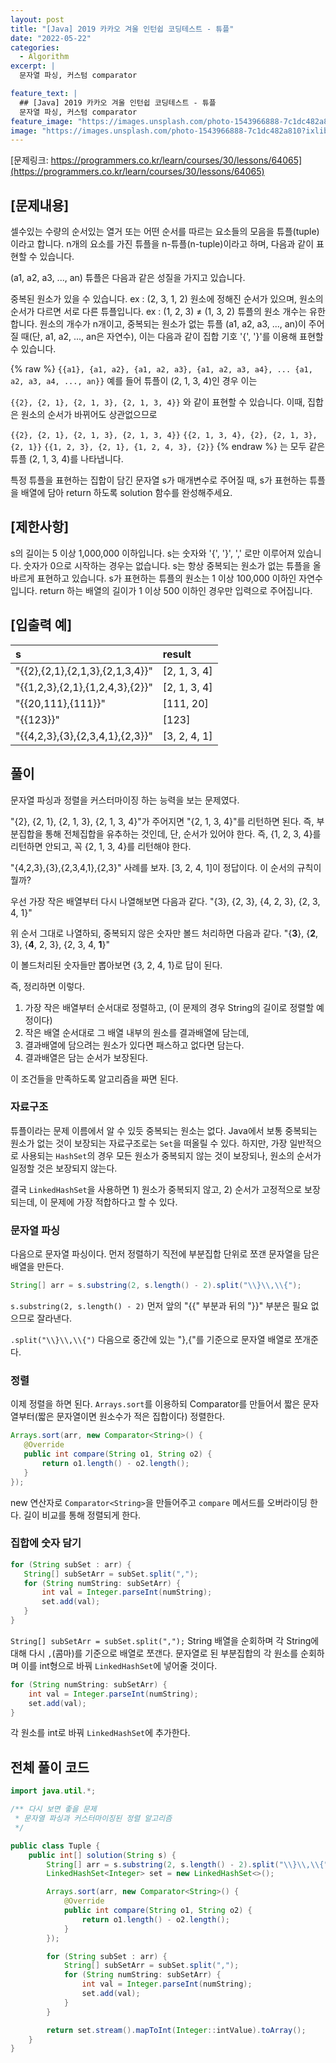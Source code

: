 ```yaml
---
layout: post
title: "[Java] 2019 카카오 겨울 인턴쉽 코딩테스트 - 튜플"
date: "2022-05-22"
categories:
  - Algorithm
excerpt: |
  문자열 파싱, 커스텀 comparator

feature_text: |
  ## [Java] 2019 카카오 겨울 인턴쉽 코딩테스트 - 튜플
  문자열 파싱, 커스텀 comparator
feature_image: "https://images.unsplash.com/photo-1543966888-7c1dc482a810?ixlib=rb-1.2.1&ixid=MnwxMjA3fDB8MHxwaG90by1wYWdlfHx8fGVufDB8fHx8&auto=format&fit=crop&w=1506&q=80"
image: "https://images.unsplash.com/photo-1543966888-7c1dc482a810?ixlib=rb-1.2.1&ixid=MnwxMjA3fDB8MHxwaG90by1wYWdlfHx8fGVufDB8fHx8&auto=format&fit=crop&w=1506&q=80"
---
```


[문제링크: https://programmers.co.kr/learn/courses/30/lessons/64065](https://programmers.co.kr/learn/courses/30/lessons/64065)

## [문제내용]

셀수있는 수량의 순서있는 열거 또는 어떤 순서를 따르는 요소들의 모음을 튜플(tuple)이라고 합니다. n개의 요소를 가진 튜플을 n-튜플(n-tuple)이라고 하며, 다음과 같이 표현할 수 있습니다.

(a1, a2, a3, ..., an)
튜플은 다음과 같은 성질을 가지고 있습니다.

중복된 원소가 있을 수 있습니다. ex : (2, 3, 1, 2)
원소에 정해진 순서가 있으며, 원소의 순서가 다르면 서로 다른 튜플입니다. ex : (1, 2, 3) ≠ (1, 3, 2)
튜플의 원소 개수는 유한합니다.
원소의 개수가 n개이고, 중복되는 원소가 없는 튜플 (a1, a2, a3, ..., an)이 주어질 때(단, a1, a2, ..., an은 자연수), 이는 다음과 같이 집합 기호 '{', '}'를 이용해 표현할 수 있습니다.

{% raw %}
`{{a1}, {a1, a2}, {a1, a2, a3}, {a1, a2, a3, a4}, ... {a1, a2, a3, a4, ..., an}}`
예를 들어 튜플이 (2, 1, 3, 4)인 경우 이는

`{{2}, {2, 1}, {2, 1, 3}, {2, 1, 3, 4}}`
와 같이 표현할 수 있습니다. 이때, 집합은 원소의 순서가 바뀌어도 상관없으므로

`{{2}, {2, 1}, {2, 1, 3}, {2, 1, 3, 4}}`
`{{2, 1, 3, 4}, {2}, {2, 1, 3}, {2, 1}}`
`{{1, 2, 3}, {2, 1}, {1, 2, 4, 3}, {2}}`
{% endraw %}
는 모두 같은 튜플 (2, 1, 3, 4)를 나타냅니다.

특정 튜플을 표현하는 집합이 담긴 문자열 s가 매개변수로 주어질 때, s가 표현하는 튜플을 배열에 담아 return 하도록 solution 함수를 완성해주세요.

## [제한사항]

s의 길이는 5 이상 1,000,000 이하입니다.
s는 숫자와 '{', '}', ',' 로만 이루어져 있습니다.
숫자가 0으로 시작하는 경우는 없습니다.
s는 항상 중복되는 원소가 없는 튜플을 올바르게 표현하고 있습니다.
s가 표현하는 튜플의 원소는 1 이상 100,000 이하인 자연수입니다.
return 하는 배열의 길이가 1 이상 500 이하인 경우만 입력으로 주어집니다.

## [입출력 예]

| s                               | result       |
| :------------------------------ | :----------- |
| "{{2},{2,1},{2,1,3},{2,1,3,4}}" | [2, 1, 3, 4] |
| "{{1,2,3},{2,1},{1,2,4,3},{2}}" | [2, 1, 3, 4] |
| "{{20,111},{111}}"              | [111, 20]    |
| "{{123}}"                       | [123]        |
| "{{4,2,3},{3},{2,3,4,1},{2,3}}" | [3, 2, 4, 1] |

## 풀이

문자열 파싱과 정렬을 커스터마이징 하는 능력을 보는 문제였다.

"{2}, {2, 1}, {2, 1, 3}, {2, 1, 3, 4}"가 주어지면 "{2, 1, 3, 4}"를 리턴하면 된다.
즉, 부분집합을 통해 전체집합을 유추하는 것인데,
단, 순서가 있어야 한다. 즉, {1, 2, 3, 4}를 리턴하면 안되고, 꼭 {2, 1, 3, 4}를 리턴해야 한다.

"{4,2,3},{3},{2,3,4,1},{2,3}" 사례를 보자.
[3, 2, 4, 1]이 정답이다. 이 순서의 규칙이 뭘까?

우선 가장 작은 배열부터 다시 나열해보면 다음과 같다.
"{3}, {2, 3}, {4, 2, 3}, {2, 3, 4, 1}"

위 순서 그대로 나열하되, 중복되지 않은 숫자만 볼드 처리하면 다음과 같다.
"{**3**}, {**2**, 3}, {**4**, 2, 3}, {2, 3, 4, **1**}"

이 볼드처리된 숫자들만 뽑아보면 {3, 2, 4, 1}로 답이 된다.

즉, 정리하면 이렇다.

1. 가장 작은 배열부터 순서대로 정렬하고, (이 문제의 경우 String의 길이로 정렬할 예정이다)
2. 작은 배열 순서대로 그 배열 내부의 원소를 결과배열에 담는데,
3. 결과배열에 담으려는 원소가 있다면 패스하고 없다면 담는다.
4. 결과배열은 담는 순서가 보장된다.

이 조건들을 만족하도록 알고리즘을 짜면 된다.

### 자료구조

튜플이라는 문제 이름에서 알 수 있듯 중복되는 원소는 없다. Java에서 보통 중복되는 원소가 없는 것이 보장되는 자료구조로는 `Set`을 떠올릴 수 있다.
하지만, 가장 일반적으로 사용되는 `HashSet`의 경우 모든 원소가 중복되지 않는 것이 보장되나, 원소의 순서가 일정할 것은 보장되지 않는다.

결국 `LinkedHashSet`을 사용하면 1) 원소가 중복되지 않고, 2) 순서가 고정적으로 보장되는데, 이 문제에 가장 적합하다고 할 수 있다.

### 문자열 파싱

다음으로 문자열 파싱이다.
먼저 정렬하기 직전에 부분집합 단위로 쪼갠 문자열을 담은 배열을 만든다.

```java
String[] arr = s.substring(2, s.length() - 2).split("\\}\\,\\{");
```

`s.substring(2, s.length() - 2)`
먼저 앞의 "{{" 부분과 뒤의 "}}" 부분은 필요 없으므로 잘라낸다.

`.split("\\}\\,\\{")`
다음으로 중간에 있는 "},{"를 기준으로 문자열 배열로 쪼개준다.

### 정렬

이제 정렬을 하면 된다. `Arrays.sort`를 이용하되 Comparator를 만들어서 짧은 문자열부터(짧은 문자열이면 원소수가 적은 집합이다) 정렬한다.

```java
Arrays.sort(arr, new Comparator<String>() {
   @Override
   public int compare(String o1, String o2) {
       return o1.length() - o2.length();
   }
});
```

new 연산자로 `Comparator<String>`을 만들어주고 `compare` 메서드를 오버라이딩 한다. 길이 비교를 통해 정렬되게 한다.

### 집합에 숫자 담기

```java
for (String subSet : arr) {
   String[] subSetArr = subSet.split(",");
   for (String numString: subSetArr) {
       int val = Integer.parseInt(numString);
       set.add(val);
   }
}
```

`String[] subSetArr = subSet.split(",");`
String 배열을 순회하며 각 String에 대해 다시 `,`(콤마)를 기준으로 배열로 쪼갠다.
문자열로 된 부분집합의 각 원소를 순회하며 이를 int형으로 바꿔 `LinkedHashSet`에 넣어줄 것이다.

```java
for (String numString: subSetArr) {
    int val = Integer.parseInt(numString);
    set.add(val);
}
```

각 원소를 int로 바꿔 `LinkedHashSet`에 추가한다.

## 전체 풀이 코드

```java
import java.util.*;

/** 다시 보면 좋을 문제
 * 문자열 파싱과 커스터마이징된 정렬 알고리즘
 */

public class Tuple {
    public int[] solution(String s) {
        String[] arr = s.substring(2, s.length() - 2).split("\\}\\,\\{");
        LinkedHashSet<Integer> set = new LinkedHashSet<>();

        Arrays.sort(arr, new Comparator<String>() {
            @Override
            public int compare(String o1, String o2) {
                return o1.length() - o2.length();
            }
        });

        for (String subSet : arr) {
            String[] subSetArr = subSet.split(",");
            for (String numString: subSetArr) {
                int val = Integer.parseInt(numString);
                set.add(val);
            }
        }

        return set.stream().mapToInt(Integer::intValue).toArray();
    }
}
```
